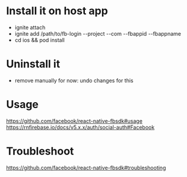 # Install it on host app
- ignite attach
- ignite add /path/to/fb-login --project <projectname> --com <companyname> --fbappid <your fb app id> --fbappname <your fb app name>
- cd ios && pod install

# Uninstall it
- remove manually for now: undo changes for this

# Usage
https://github.com/facebook/react-native-fbsdk#usage
https://rnfirebase.io/docs/v5.x.x/auth/social-auth#Facebook 

# Troubleshoot
https://github.com/facebook/react-native-fbsdk#troubleshooting
  

